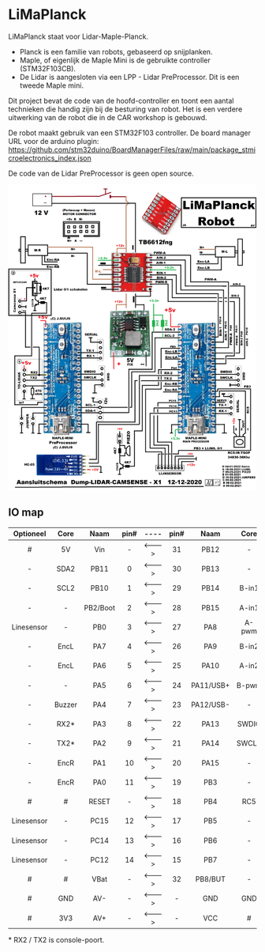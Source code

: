 # LiMaPlanck

LiMaPlanck staat voor Lidar-Maple-Planck.

* Planck is een familie van robots, gebaseerd op snijplanken.
* Maple, of eigenlijk de Maple Mini is de gebruikte controller (STM32F103CB).
* De Lidar is aangesloten via een LPP - Lidar PreProcessor. Dit is een tweede Maple mini.

Dit project bevat de code van de hoofd-controller en toont een aantal technieken die handig zijn bij de besturing van robot.
Het is een verdere uitwerking van de robot die in de CAR workshop is gebouwd.

De robot maakt gebruik van een STM32F103 controller. De board manager URL voor de arduino plugin:
https://github.com/stm32duino/BoardManagerFiles/raw/main/package_stmicroelectronics_index.json

De code van de Lidar PreProcessor is geen open source.

![Het aansluitschema](Lidar-x1-2-STM32schema.png)


## IO map

Optioneel   | Core   | Naam      | pin#   | ----   | pin#   | Naam      | Core   | optioneel    |
:---:       | :---:  | :---:     | :---:  | :---:  | :---:  | :---:     | :---:  | :---:        |
 \#         | 5V     | Vin       | \-     | <--->  | 31     | PB12      | \-     | \-           |
 \-         | SDA2   | PB11      | 0      | <--->  | 30     | PB13      | \-     | \-           |
 \-         | SCL2   | PB10      | 1      | <--->  | 29     | PB14      | B-in1  | \-           |
 \-         | \-     | PB2/Boot  | 2      | <--->  | 28     | PB15      | A-in1  | \-           |
 Linesensor | \-     | PB0       | 3      | <--->  | 27     | PA8       | A-pwm  | \-           |
 \-         | EncL   | PA7       | 4      | <--->  | 26     | PA9       | B-in2  | \-           |
 \-         | EncL   | PA6       | 5      | <--->  | 25     | PA10      | A-in2  | \-           |
 \-         | \-     | PA5       | 6      | <--->  | 24     | PA11/USB+ | B-pwm  | \-           |
 \-         | Buzzer | PA4       | 7      | <--->  | 23     | PA12/USB- | \-     | \-           |
 \-         | RX2*   | PA3       | 8      | <--->  | 22     | PA13      | SWDIO  | \-           |
 \-         | TX2*   | PA2       | 9      | <--->  | 21     | PA14      | SWCLK  | \-           |
 \-         | EncR   | PA1       | 10     | <--->  | 20     | PA15      | \-     | \-           |
 \-         | EncR   | PA0       | 11     | <--->  | 19     | PB3       | \-     | \Linesensor  |
 \#         | \#     | RESET     | \-     | <--->  | 18     | PB4       | RC5    | \-           |
 Linesensor | \-     | PC15      | 12     | <--->  | 17     | PB5       | \-     | Servo        |
 Linesensor | \-     | PC14      | 13     | <--->  | 16     | PB6       | \-     | TX1          |
 Linesensor | \-     | PC12      | 14     | <--->  | 15     | PB7       | \-     | RX1          |
 \#         | \#     | VBat      | \-     | <--->  | 32     | PB8/BUT   | \-     | \-           |
 \#         | GND    | AV-       | \-     | <--->  | \-     | GND       | GND    | \#           |
 \#         | 3V3    | AV+       | \-     | <--->  | \-     | VCC       | \#     | \#           |


\* RX2 / TX2 is console-poort.